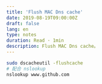 ```yaml
---
title: 'Flush MAC Dns cache'
date: 2019-08-19T09:00:00Z
draft: false
lang: en
type: notes
duration: Read · 1min
description: Flush MAC Dns cache。
---
```


```bash
sudo dscacheutil -flushcache
# 配合 nslookup
nslookup www.github.com
```
